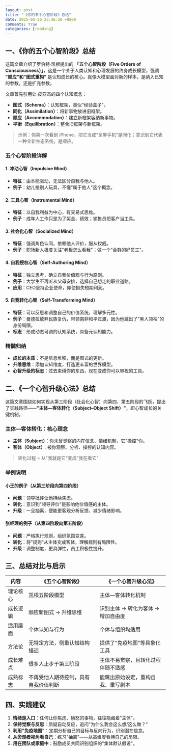 ```yaml
---
layout: post
title: "《你的五个心智阶段》总结"
date: 2025-05-26 23:46:20 +0800
comments: true
categories: [reading]
---
```


<!-- more -->

  
## 一、《你的五个心智阶段》总结
  
这篇文章介绍了罗伯特·凯根提出的 **「五个心智阶段（Five Orders of Consciousness）」**，这是一个关于人类认知和心理发展的终身成长模型，强调 **"顺应"和"图式重构"** 是认知成长的核心。就像大模型面对新的样本，是纳入已知的参数，还是扩充参数。
  
文章首先引用让·皮亚杰的四个认知概念：

* **图式（Schema）**：认知框架，类似"经验盒子"。
* **同化（Assimilation）**：将新事物放进旧框架。
* **顺应（Accommodation）**：建立新框架容纳新事物。
* **平衡（Equilibration）**：整合旧框架与新框架。

> 示例：你第一次看到 iPhone，把它当成"全屏手机"是同化；意识到它代表一种全新生态系统，是顺应。
  
### 五个心智阶段详解
  
#### 1. 冲动心智（Impulsive Mind）
* **特征**：由本能驱动，无法区分自我与他人。
* **例子**：幼儿抢别人玩具，不懂"属于他人"这个概念。
  
#### 2. 工具心智（Instrumental Mind）
* **特征**：以自我利益为中心，有交易式思维。
* **例子**：成年人工作只是为了奖金、绩效；销售员把客户当工具。
  
#### 3. 社会化心智（Socialized Mind）
* **特征**：强调角色认同，依赖他人评价，服从权威。
* **例子**：职场新人极度关注"老板怎么看我"；做一个"合群的好员工"。
  
#### 4. 自我授权心智（Self-Authoring Mind）
* **特征**：独立思考，确立自我价值观与行为原则。
* **例子**：大学生不再听从父母安排，选择自己想走的职业道路。
* **应用**：CEO坚持企业使命，即使损失短期利润。
  
#### 5. 自我转化心智（Self-Transforming Mind）
* **特征**：可以反思和调整自己的价值系统，理解多元性。
* **例子**：曼德拉放弃民族复仇，带领南非和平过渡，因为他跳出了"黑人领袖"的身份局限。
* **标志**：形成动态可调的认知系统，具备元认知能力。
  
### 精髓归纳
* **成长的本质**：不是信息堆积，而是图式的更新。
* **升维思维**：添加认知维度，打造更丰富的世界模型。
* **心智升级的标志**：过去束缚你的东西，现在变成你可以审视的工具。
  
## 二、《一个心智升级心法》总结
  
这篇文章围绕如何实现从第三阶段（社会化心智）向第四、第五阶段的飞跃，提出了实践路径——**"主体—客体转化（Subject–Object Shift）"**，即心智成长的关键机制。
  
### 主体—客体转化：核心理念
* **主体（Subject）**：你未曾觉察的内在信念、情绪机制，它"操控"你。
* **客体（Object）**：被你观察、分析、操控的认知内容。
> 转化过程 = 从"我就是它"变成"我在看它"
  
### 举例说明
  
#### 小王的例子（从第三阶段向第四阶段）
* **问题**：领导批评让他持续焦虑。
* **转化**：意识到"领导评价"是影响他价值感的主体。
* **升级**：一旦抽离，便能更客观分析反馈，减少情绪影响。

#### 张经理的例子（从第四阶段向第五阶段）
* **问题**：严格执行规则，组织氛围变差。
* **转化**：将"规则"从主体变成客体，理解规则有局限性。
* **升级**：调整制度，更具弹性，员工积极性提升。
  
## 三、总结对比与启示
  
| 内容 | 《五个心智阶段》 | 《一个心智升级心法》 |
|------|----------------|-------------------|
| 理论核心 | 凯根五阶段模型 | 主体—客体转化机制 |
| 成长逻辑 | 顺应新图式 → 升维思维 | 识别主体 → 转化为客体 → 增加自由度 |
| 适用层面 | 个体认知与行为 | 个体与组织均适用 |
| 方法论 | 无特定方法，侧重认知结构描述 | 提供了"免疫地图"等具象化工具 |
| 成长难点 | 很多人止步于第三阶段 | 主体不易觉察，且转化过程伴随不适感 |
| 成熟标志 | 不再受他人期待控制，具有自我价值判断 | 能跳出原始设定，重构自我、重写剧本 |
  
## 四、实践建议
  
1. **情绪是入口**：任何让你焦虑、愤怒的事物，往往隐藏着"主体"。
2. **保持觉察与反思**：质疑自动反应，追问"为什么我会这么想/这么做？"
3. **利用"免疫地图"**：定期分析自己的目标与反向行为，识别潜在信念。
4. **从旁观者视角看自己**：练习"抽离"——从高维度看待自己的局限。
5. **用在团队或家庭中**：鼓励成员共同识别组织的"集体默认假设"。